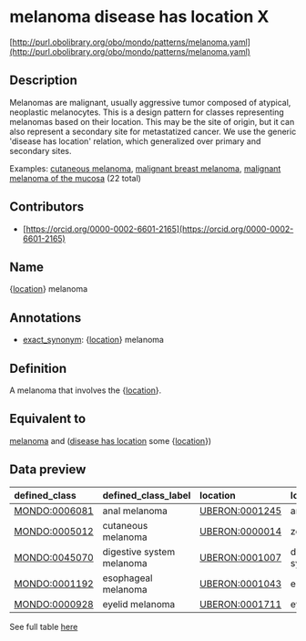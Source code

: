 # melanoma disease has location X 

[http://purl.obolibrary.org/obo/mondo/patterns/melanoma.yaml](http://purl.obolibrary.org/obo/mondo/patterns/melanoma.yaml)
## Description 

 Melanomas are malignant, usually aggressive tumor composed of atypical, neoplastic melanocytes. This is a design pattern for classes representing melanomas based on their location. This may be the site of origin, but it can also represent a secondary site for metastatized cancer. We use the generic 'disease has location' relation, which generalized over primary and secondary sites.

Examples: [cutaneous melanoma](http://purl.obolibrary.org/obo/MONDO_0005012), [malignant breast melanoma](http://purl.obolibrary.org/obo/MONDO_0002975), [malignant melanoma of the mucosa](http://purl.obolibrary.org/obo/MONDO_0015694) (22 total)
## Contributors 
* [https://orcid.org/0000-0002-6601-2165](https://orcid.org/0000-0002-6601-2165) 
## Name 

{[location](http://www.w3.org/2002/07/owl#Thing)} melanoma

## Annotations 

* [exact_synonym](http://www.geneontology.org/formats/oboInOwl#hasExactSynonym): {[location](http://www.w3.org/2002/07/owl#Thing)} melanoma

## Definition 

A melanoma that involves the {[location](http://www.w3.org/2002/07/owl#Thing)}.

## Equivalent to 

[melanoma](http://purl.obolibrary.org/obo/MONDO_0005105) and ([disease has location](http://purl.obolibrary.org/obo/RO_0004026) some {[location](http://www.w3.org/2002/07/owl#Thing)})

## Data preview 
| defined_class                                | defined_class_label       | location                                      | location_label   |
|:---------------------------------------------|:--------------------------|:----------------------------------------------|:-----------------|
| [MONDO:0006081](http://purl.obolibrary.org/obo/MONDO_0006081) | anal melanoma             | [UBERON:0001245](http://purl.obolibrary.org/obo/UBERON_0001245) | anus             |
| [MONDO:0005012](http://purl.obolibrary.org/obo/MONDO_0005012) | cutaneous melanoma        | [UBERON:0000014](http://purl.obolibrary.org/obo/UBERON_0000014) | zone of skin     |
| [MONDO:0045070](http://purl.obolibrary.org/obo/MONDO_0045070) | digestive system melanoma | [UBERON:0001007](http://purl.obolibrary.org/obo/UBERON_0001007) | digestive system |
| [MONDO:0001192](http://purl.obolibrary.org/obo/MONDO_0001192) | esophageal melanoma       | [UBERON:0001043](http://purl.obolibrary.org/obo/UBERON_0001043) | esophagus        |
| [MONDO:0000928](http://purl.obolibrary.org/obo/MONDO_0000928) | eyelid melanoma           | [UBERON:0001711](http://purl.obolibrary.org/obo/UBERON_0001711) | eyelid           |

See full table [here](https://github.com/monarch-initiative/mondo/blob/master/src/patterns/data/matches/melanoma.tsv) 
